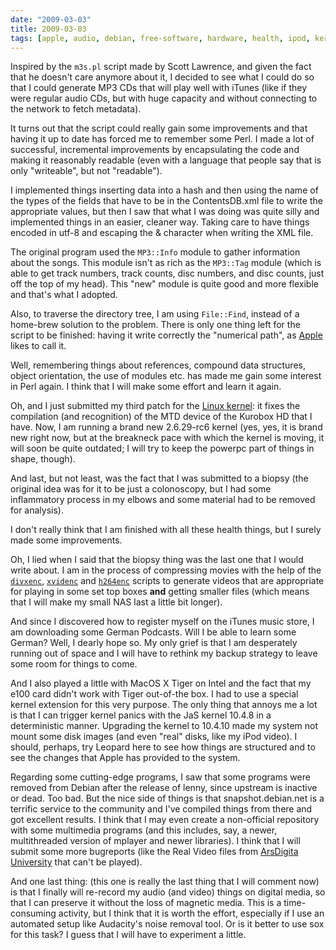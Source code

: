```yaml
---
date: "2009-03-03"
title: 2009-03-03
tags: [apple, audio, debian, free-software, hardware, health, ipod, kernel, life, linux, macosx, mp3, multimedia, music, perl, programming, study, video]
---
```

Inspired by the `m3s.pl` script made by Scott Lawrence, and given
the fact that he doesn't care anymore about it, I decided to see
what I could do so that I could generate MP3 CDs that will play
well with iTunes (like if they were regular audio CDs, but with
huge capacity and without connecting to the network to fetch
metadata).

It turns out that the script could really gain some improvements
and that having it up to date has forced me to remember some Perl.
I made a lot of successful, incremental improvements by
encapsulating the code and making it reasonably readable (even with
a language that people say that is only "writeable", but not
"readable").

I implemented things inserting data into a hash and then using the
name of the types of the fields that have to be in the
ContentsDB.xml file to write the appropriate values, but then I saw
that what I was doing was quite silly and implemented things in an
easier, cleaner way. Taking care to have things encoded in utf-8
and escaping the & character when writing the XML file.

The original program used the `MP3::Info` module to gather
information about the songs. This module isn't as rich as the
`MP3::Tag` module (which is able to get track numbers, track
counts, disc numbers, and disc counts, just off the top of my
head). This "new" module is quite good and more flexible and that's
what I adopted.

Also, to traverse the directory tree, I am using `File::Find`,
instead of a home-brew solution to the problem. There is only one
thing left for the script to be finished: having it write correctly
the "numerical path", as [Apple](http://www.apple.com/) likes to
call it.

Well, remembering things about references, compound data
structures, object orientation, the use of modules etc. has made me
gain some interest in Perl again. I think that I will make some
effort and learn it again.

Oh, and I just submitted my third patch for the
[Linux kernel](http://www.kernel.org/): it fixes the compilation
(and recognition) of the MTD device of the Kurobox HD that I have.
Now, I am running a brand new 2.6.29-rc6 kernel (yes, yes, it is
brand new right now, but at the breakneck pace with which the
kernel is moving, it will soon be quite outdated; I will try to
keep the powerpc part of things in shape, though).

And last, but not least, was the fact that I was submitted to a
biopsy (the original idea was for it to be just a colonoscopy, but
I had some inflammatory process in my elbows and some material had
to be removed for analysis).

I don't really think that I am finished with all these health
things, but I surely made some improvements.

Oh, I lied when I said that the biopsy thing was the last one that
I would write about. I am in the process of compressing movies with
the help of the [`divxenc`](http://divxenc.sourceforge.net/),
[`xvidenc`](http://xvidenc.sourceforge.net/) and
[`h264enc`](http://h264enc.sourceforge.net/) scripts to generate
videos that are appropriate for playing in some set top boxes
**and** getting smaller files (which means that I will make my
small NAS last a little bit longer).

And since I discovered how to register myself on the iTunes music
store, I am downloading some German Podcasts. Will I be able to
learn some German? Well, I dearly hope so. My only grief is that I
am desperately running out of space and I will have to rethink my
backup strategy to leave some room for things to come.

And I also played a little with MacOS X Tiger on Intel and the fact
that my e100 card didn't work with Tiger out-of-the box. I had to
use a special kernel extension for this very purpose. The only
thing that annoys me a lot is that I can trigger kernel panics with
the JaS kernel 10.4.8 in a deterministic manner. Upgrading the
kernel to 10.4.10 made my system not mount some disk images (and
even "real" disks, like my iPod video). I should, perhaps, try
Leopard here to see how things are structured and to see the
changes that Apple has provided to the system.

Regarding some cutting-edge programs, I saw that some programs were
removed from Debian after the release of lenny, since upstream is
inactive or dead. Too bad. But the nice side of things is that
snapshot.debian.net is a terrific service to the community and I've
compiled things from there and got excellent results. I think that
I may even create a non-official repository with some multimedia
programs (and this includes, say, a newer, multithreaded version of
mplayer and newer libraries). I think that I will submit some more
bugreports (like the Real Video files from [ArsDigita University][0] that
can't be played).

[0]: http://www.aduni.org/

And one last thing: (this one is really the last thing that I will
comment now) is that I finally will re-record my audio (and video)
things on digital media, so that I can preserve it without the loss
of magnetic media. This is a time-consuming activity, but I think
that it is worth the effort, especially if I use an automated setup
like Audacity's noise removal tool. Or is it better to use sox for
this task? I guess that I will have to experiment a little.


